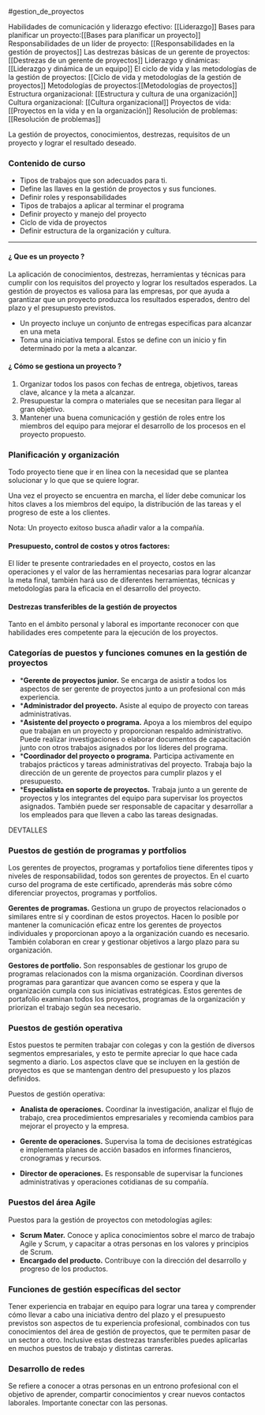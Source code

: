 #gestion_de_proyectos

Habilidades de comunicación y liderazgo efectivo: [[Liderazgo]]
Bases para planificar un proyecto:[[Bases para planificar un proyecto]]
Responsabilidades de un líder de proyecto: [[Responsabilidades en la gestión de proyectos]]
Las destrezas básicas de un gerente de proyectos: [[Destrezas de un gerente de proyectos]]
Liderazgo y dinámicas:[[Liderazgo y dinámica de un equipo]]
El ciclo de vida y las metodologías de la gestión de proyectos: [[Ciclo de vida y metodologías de la gestión de proyectos]]
Metodologías de proyectos:[[Metodologías de proyectos]]
Estructura organizacional: [[Estructura y cultura de una organización]]
Cultura organizacional: [[Cultura organizacional]]
Proyectos de vida: [[Proyectos en la vida y en la organización]]
Resolución de problemas:[[Resolución de problemas]]

La gestión de proyectos, conocimientos, destrezas, requisitos de un proyecto y lograr el resultado deseado.

### Contenido de curso

* Tipos de trabajos  que son adecuados para ti.
* Define las llaves en la gestión de proyectos y sus funciones.
* Definir roles y responsabilidades
* Tipos de trabajos a aplicar al terminar el programa
* Definir proyecto y manejo del proyecto
* Ciclo de vida de proyectos
* Definir estructura de la organización y cultura.

---

#### ¿ Que es un proyecto ?

La aplicación de conocimientos, destrezas, herramientas y técnicas para cumplir con los requisitos del proyecto y lograr los resultados esperados. La gestión de proyectos es valiosa para las empresas, por que ayuda a garantizar que un proyecto produzca los resultados esperados,
dentro del plazo y el presupuesto previstos.

* Un proyecto incluye un conjunto de entregas especificas para alcanzar en una meta
* Toma una iniciativa temporal. Estos se define con un inicio y fin determinado por la meta a alcanzar.

#### ¿ Cómo se gestiona un proyecto ?

1. Organizar todos los pasos con fechas de entrega, objetivos, tareas clave, alcance y la meta a alcanzar.
2. Presupuestar la compra o materiales que se necesitan para llegar al gran objetivo.
3. Mantener una buena comunicación y gestión de roles entre los miembros del equipo para mejorar el desarrollo de los procesos en el proyecto propuesto.

### Planificación y organización

Todo proyecto tiene que ir en línea con la necesidad que se plantea solucionar y lo que que se quiere lograr.

Una vez el proyecto se encuentra en marcha, el líder debe comunicar los hitos claves a los miembros del equipo, la distribución de las tareas y el progreso de este a los clientes.

Nota: Un proyecto exitoso busca añadir valor a la compañía.
#### Presupuesto, control de costos y otros factores:

El líder te presente contrariedades en el proyecto, costos en las operaciones y el valor de las herramientas necesarias para lograr alcanzar la meta final, también hará uso de diferentes herramientas, técnicas y metodologías para la eficacia en el desarrollo del proyecto.

#### Destrezas transferibles de la gestión de proyectos

Tanto en el ámbito personal y laboral es importante reconocer con que habilidades eres competente para la ejecución de los proyectos.

### Categorías de puestos y funciones comunes en la gestión de proyectos


* ***Gerente de proyectos junior.** Se encarga de asistir a todos los aspectos de ser gerente de proyectos junto a un profesional con más experiencia.
* ***Administrador del proyecto.** Asiste al equipo de proyecto con tareas administrativas.
* ***Asistente del proyecto o programa.** Apoya a los miembros del equipo que trabajan en un proyecto y proporcionan respaldo administrativo. Puede realizar investigaciones o elaborar documentos de capacitación junto con otros trabajos asignados por los líderes del programa.
* ***Coordinador del proyecto o programa.** Participa activamente en trabajos prácticos y tareas administrativas del proyecto. Trabaja bajo la dirección de un gerente de proyectos para cumplir plazos y el presupuesto.
* ***Especialista en soporte de proyectos.** Trabaja junto a un gerente de proyectos y los integrantes del equipo para supervisar los proyectos asignados. También puede ser responsable de capacitar y desarrollar a los empleados para que lleven a cabo las tareas designadas.

DEVTALLES
### Puestos de gestión de programas y portfolios

Los gerentes de proyectos, programas y portafolios tiene diferentes tipos y niveles de responsabilidad, todos son gerentes de proyectos. En el cuarto curso del programa de este certificado, aprenderás más sobre cómo diferenciar proyectos, programas y portfolios.


**Gerentes de programas.** Gestiona un grupo de proyectos relacionados o similares entre sí y coordinan de estos proyectos. Hacen lo posible por mantener la comunicación eficaz entre los gerentes de proyectos individuales y proporcionan apoyo a la organización cuando es necesario. También colaboran en crear y gestionar objetivos a largo plazo para su organización.

**Gestores de portfolio.** Son responsables de gestionar los grupo de programas relacionados con la misma organización. Coordinan diversos programas para garantizar que avancen como se espera y que la organización cumpla con sus iniciativas estratégicas. Estos gerentes de portafolio examinan todos los proyectos, programas de la organización y priorizan el trabajo según sea necesario.

### Puestos de gestión operativa

Estos puestos te permiten trabajar con colegas y con la gestión de diversos segmentos empresariales, y esto te permite apreciar lo que hace cada segmento a diario. Los aspectos clave que se incluyen en la gestión de proyectos es que se mantengan dentro del presupuesto y los plazos definidos.

Puestos de gestión operativa:

* **Analista de operaciones.** Coordinar la investigación, analizar el flujo de trabajo, crea procedimientos empresariales y recomienda cambios para mejorar el proyecto y la empresa.
  
* **Gerente de operaciones.** Supervisa la toma de decisiones estratégicas e implementa planes de acción basados en informes financieros, cronogramas y recursos.
  
* **Director de operaciones.** Es responsable de supervisar la funciones administrativas y operaciones cotidianas de su compañía.

### Puestos del área Agile

Puestos para la gestión de proyectos con metodologías agiles:

* **Scrum Mater.** Conoce y aplica conocimientos sobre el marco de trabajo Agile y Scrum, y capacitar a otras personas en los valores y principios de Scrum.
* **Encargado del producto.** Contribuye con la dirección del desarrollo y progreso de los productos.

### Funciones de gestión específicas del sector

Tener experiencia en trabajar en equipo para lograr una tarea y comprender cómo llevar a cabo una iniciativa dentro del plazo y el presupuesto previstos son aspectos de tu experiencia profesional, combinados con tus conocimientos del área de gestión de proyectos, que te permiten pasar de un sector a otro. Inclusive estas destrezas transferibles puedes aplicarlas en muchos puestos de trabajo y distintas carreras.

### Desarrollo de redes

Se refiere a conocer a otras personas en un entrono profesional con el objetivo de aprender, compartir conocimientos y crear nuevos contactos laborales. Importante conectar con las personas.